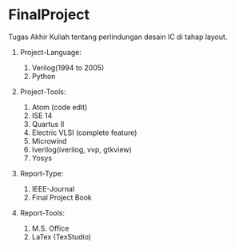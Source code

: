 # FinalProject
Tugas Akhir Kuliah tentang perlindungan desain IC di tahap layout.

1. Project-Language:
	1. Verilog(1994 to 2005)
	2. Python
  
2. Project-Tools:
	1. Atom (code edit)
	2. ISE 14
	3. Quartus II
	4. Electric VLSI (complete feature)
	5. Microwind
	6. Iverilog(iverilog, vvp, gtkview)
	7. Yosys

3. Report-Type:
	1. IEEE-Journal
	2. Final Project Book

4. Report-Tools:
	1. M.S. Office
	2. LaTex (TexStudio)